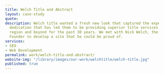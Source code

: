 ```yaml
---
title: Welch Title and Abstract
layout: case-study
quote: 
description: Welch title wanted a fresh new look that captured the experience and
  dedication that has led them to be providing superior title services to the Indiana
  region and beyond for the past 30 years. We met with Nick Welch, the President and
  Founder to develop a site that he could be proud of.
services:
- SEO
- Web Development
permalink: work/welch-title-and-abstract/
website-img: "/library/images/our-work/welchtitle/welch-title.jpg"
published: true
---
```

